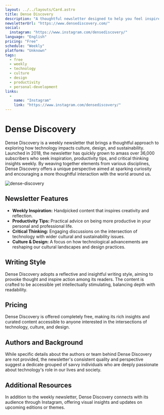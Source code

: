 ```yaml
---
layout: ../../layouts/Card.astro
title: Dense Discovery
description: "A thoughtful newsletter designed to help you feel inspired, be productive, and think critically, looking at how technology intersects with culture, design, and sustainability."
newsletterUrl: "https://www.densediscovery.com/"
social:
  instagram: "https://www.instagram.com/densediscovery/"
language: "English"
pricing: "Free"
schedule: "Weekly"
platform: "Unknown"
tags:
  - free
  - weekly
  - technology
  - culture
  - design
  - productivity
  - personal-development
links:
  -
    name: "Instagram"
    link: "https://www.instagram.com/densediscovery/"
---
```

# Dense Discovery
Dense Discovery is a weekly newsletter that brings a thoughtful approach to exploring how technology impacts culture, design, and sustainability. Launched in 2018, the newsletter has quickly grown to amass over 36,000 subscribers who seek inspiration, productivity tips, and critical thinking insights weekly. By weaving together elements from various disciplines, Dense Discovery offers a unique perspective aimed at sparking curiosity and encouraging a more thoughtful interaction with the world around us.

![dense-discovery](images/newsletters/dense-discovery.webp)
## Newsletter Features
- **Weekly Inspiration:** Handpicked content that inspires creativity and reflection.
- **Productivity Tips:** Practical advice on being more productive in your personal and professional life.
- **Critical Thinking:** Engaging discussions on the intersection of technology with wider cultural and sustainability issues.
- **Culture & Design:** A focus on how technological advancements are reshaping our cultural landscapes and design practices.

## Writing Style
Dense Discovery adopts a reflective and insightful writing style, aiming to provoke thought and inspire action among its readers. The content is crafted to be accessible yet intellectually stimulating, balancing depth with readability.

## Pricing
Dense Discovery is offered completely free, making its rich insights and curated content accessible to anyone interested in the intersections of technology, culture, and design.

## Authors and Background
While specific details about the authors or team behind Dense Discovery are not provided, the newsletter's consistent quality and perspective suggest a dedicate grouped of savvy individuals who are deeply passionate about technology's role in our lives and society.

## Additional Resources
In addition to the weekly newsletter, Dense Discovery connects with its audience through Instagram, offering visual insights and updates on upcoming editions or themes.
